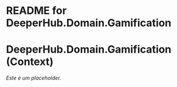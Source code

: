 # README for DeeperHub.Domain.Gamification

# DeeperHub.Domain.Gamification (Context)

*Este é um placeholder.*